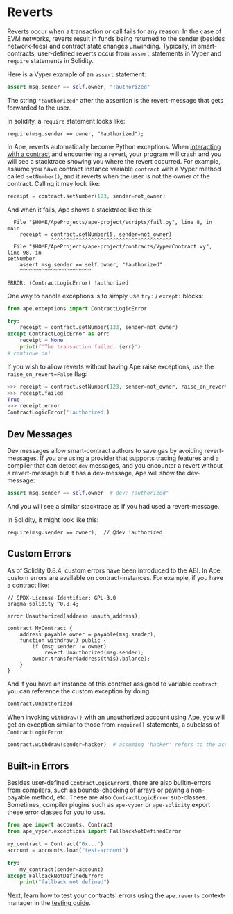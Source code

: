# Reverts

Reverts occur when a transaction or call fails for any reason.
In the case of EVM networks, reverts result in funds being returned to the sender (besides network-fees) and contract state changes unwinding.
Typically, in smart-contracts, user-defined reverts occur from `assert` statements in Vyper and `require` statements in Solidity.

Here is a Vyper example of an `assert` statement:

```python
assert msg.sender == self.owner, "!authorized"
```

The string `"!authorized"` after the assertion is the revert-message that gets forwarded to the user.

In solidity, a `require` statement looks like:

```solidity
require(msg.sender == owner, "!authorized");
```

In Ape, reverts automatically become Python exceptions.
When [interacting with a contract](../contracts.html#contract-interaction) and encountering a revert, your program will crash and you will see a stacktrace showing you where the revert occurred.
For example, assume you have contract instance variable `contract` with a Vyper method called `setNumber()`, and it reverts when the user is not the owner of the contract.
Calling it may look like:

```python
receipt = contract.setNumber(123, sender=not_owner)
```

And when it fails, Ape shows a stacktrace like this:

```shell
  File "$HOME/ApeProjects/ape-project/scripts/fail.py", line 8, in main
    receipt = contract.setNumber(5, sender=not_owner)
              ^^^^^^^^^^^^^^^^^^^^^^^^^^^^^^^^^^^^^^^
  File "$HOME/ApeProjects/ape-project/contracts/VyperContract.vy", line 98, in 
setNumber
    assert msg.sender == self.owner, "!authorized"
    ^^^^^^^^^^^^^^^^^^^^^^^

ERROR: (ContractLogicError) !authorized
```

One way to handle exceptions is to simply use `try:` / `except:` blocks:

```python
from ape.exceptions import ContractLogicError

try:
    receipt = contract.setNumber(123, sender=not_owner)
except ContractLogicError as err:
    receipt = None
    print(f"The transaction failed: {err}")
# continue on!
```

If you wish to allow reverts without having Ape raise exceptions, use the `raise_on_revert=False` flag:

```python
>>> receipt = contract.setNumber(123, sender=not_owner, raise_on_revert=False)
>>> receipt.failed
True
>>> receipt.error
ContractLogicError('!authorized')
```

## Dev Messages

Dev messages allow smart-contract authors to save gas by avoiding revert-messages.
If you are using a provider that supports tracing features and a compiler that can detect `dev` messages, and you encounter a revert without a revert-message but it has a dev-message, Ape will show the dev-message:

```python
assert msg.sender == self.owner  # dev: !authorized"
```

And you will see a similar stacktrace as if you had used a revert-message.

In Solidity, it might look like this:

```solidity
require(msg.sender == owner);  // @dev !authorized
```

## Custom Errors

As of Solidity 0.8.4, custom errors have been introduced to the ABI.
In Ape, custom errors are available on contract-instances.
For example, if you have a contract like:

```solidity
// SPDX-License-Identifier: GPL-3.0
pragma solidity ^0.8.4;

error Unauthorized(address unauth_address);

contract MyContract {
    address payable owner = payable(msg.sender);
    function withdraw() public {
        if (msg.sender != owner)
            revert Unauthorized(msg.sender);
        owner.transfer(address(this).balance);
    }
}
```

And if you have an instance of this contract assigned to variable `contract`, you can reference the custom exception by doing:

```python
contract.Unauthorized
```

When invoking `withdraw()` with an unauthorized account using Ape, you will get an exception similar to those from `require()` statements, a subclass of `ContractLogicError`:

```python
contract.withdraw(sender=hacker)  # assuming 'hacker' refers to the account without authorization.
```

## Built-in Errors

Besides user-defined `ContractLogicError`s, there are also builtin-errors from compilers, such as bounds-checking of arrays or paying a non-payable method, etc.
These are also `ContractLogicError` sub-classes.
Sometimes, compiler plugins such as `ape-vyper` or `ape-solidity` export these error classes for you to use.

```python
from ape import accounts, Contract
from ape_vyper.exceptions import FallbackNotDefinedError

my_contract = Contract("0x...")
account = accounts.load("test-account")

try:
    my_contract(sender=account)
except FallbackNotDefinedError:
    print("fallback not defined")
```

Next, learn how to test your contracts' errors using the `ape.reverts` context-manager in the [testing guide](../testing.html#testing-transaction-rseverts).
